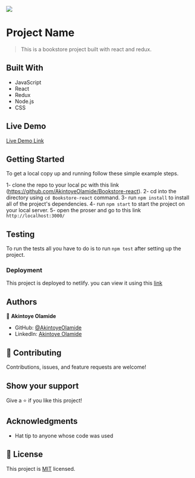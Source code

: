 ![](https://img.shields.io/badge/Microverse-blueviolet)

# Project Name

> This is a bookstore project built with react and redux.

## Built With

- JavaScript
- React
- Redux
- Node.js
- CSS

## Live Demo

[Live Demo Link](https://reverent-joliot-93b9ef.netlify.app/)

## Getting Started

To get a local copy up and running follow these simple example steps.

1- clone the repo to your local pc with this link (<https://github.com/AkintoyeOlamide/Bookstore-react>).
2- cd into the directory using `cd Bookstore-react` command.
3- run `npm install` to install all of the project's dependencies.
4- run `npm start` to start the project on your local server.
5- open the proser and go to this link `http://localhost:3000/`

## Testing

To run the tests all you have to do is to run `npm test` after setting up the project.

### Deployment

This project is deployed to netlify. you can view it using this [link](https://reverent-joliot-93b9ef.netlify.app/)

## Authors

👤 **Akintoye Olamide**

- GitHub: [@AkintoyeOlamide](https://github.com/AkintoyeOlamide)
- LinkedIn: [Akintoye Olamide](https://linkedin.com/in/Akintoyeolamide)

## 🤝 Contributing

Contributions, issues, and feature requests are welcome!

## Show your support

Give a ⭐️ if you like this project!

## Acknowledgments

- Hat tip to anyone whose code was used

## 📝 License

This project is [MIT](lic.url) licensed.
